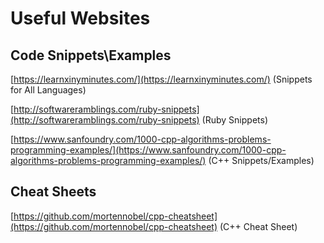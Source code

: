 # Useful Websites

## Code Snippets\Examples

[https://learnxinyminutes.com/](https://learnxinyminutes.com/) \(Snippets for All Languages\)

[http://softwareramblings.com/ruby-snippets](http://softwareramblings.com/ruby-snippets) \(Ruby Snippets\)

[https://www.sanfoundry.com/1000-cpp-algorithms-problems-programming-examples/](https://www.sanfoundry.com/1000-cpp-algorithms-problems-programming-examples/) \(C++ Snippets/Examples\)

## Cheat Sheets

[https://github.com/mortennobel/cpp-cheatsheet](https://github.com/mortennobel/cpp-cheatsheet) \(C++ Cheat Sheet\)

